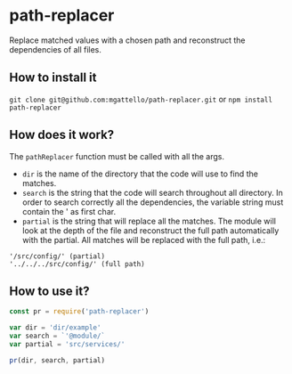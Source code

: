 # path-replacer
Replace matched values with a chosen path and reconstruct the dependencies of all files.

## How to install it

`git clone git@github.com:mgattello/path-replacer.git`
or
`npm install path-replacer`


## How does it work?

The `pathReplacer` function must be called with all the args.
- `dir` is the name of the directory that the code will use to find the matches.
- `search` is the string that the code will search throughout all directory. In order to search correctly all the dependencies, the variable string must contain the ' as first char.
- `partial` is the string that will replace all the matches.
The module will look at the depth of the file and reconstruct the full path automatically with the partial. All matches will be replaced with the full path, i.e.:

```
'/src/config/' (partial)
'../../../src/config/' (full path)
```

## How to use it?

```javascript
const pr = require('path-replacer')

var dir = 'dir/example'
var search = `'@module/`
var partial = 'src/services/'

pr(dir, search, partial)
```
